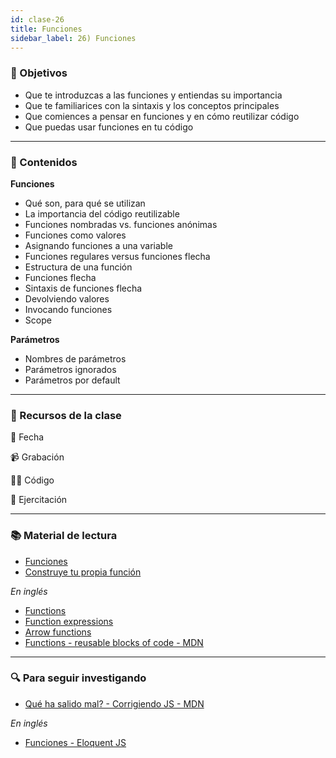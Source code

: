 ```yaml
---
id: clase-26
title: Funciones
sidebar_label: 26) Funciones
---
```


### 🏁 Objetivos

- Que te introduzcas a las funciones y entiendas su importancia
- Que te familiarices con la sintaxis y los conceptos principales
- Que comiences a pensar en funciones y en cómo reutilizar código
- Que puedas usar funciones en tu código

---

### 📝 Contenidos

**Funciones**

- Qué son, para qué se utilizan
- La importancia del código reutilizable
- Funciones nombradas vs. funciones anónimas
- Funciones como valores
- Asignando funciones a una variable
- Funciones regulares versus funciones flecha
- Estructura de una función
- Funciones flecha
- Sintaxis de funciones flecha
- Devolviendo valores
- Invocando funciones
- Scope

**Parámetros**

- Nombres de parámetros
- Parámetros ignorados
- Parámetros por default

---

### 🚀 Recursos de la clase

📆 Fecha

📹 Grabación

👩‍💻 Código

💪 Ejercitación

---

### 📚 Material de lectura

- [Funciones](https://frontend.adaitw.org/docs/js/js06)
- [Construye tu propia función](https://developer.mozilla.org/es/docs/Learn/JavaScript/Building_blocks/Construyendo_tu_propia_funcion)

_En inglés_

- [Functions](https://javascript.info/function-basics)
- [Function expressions](https://javascript.info/function-expressions)
- [Arrow functions](https://javascript.info/arrow-functions-basics)
- [Functions - reusable blocks of code - MDN](https://developer.mozilla.org/en-US/docs/Learn/JavaScript/Building_blocks/Functions)

---

### 🔍 Para seguir investigando

- [Qué ha salido mal? - Corrigiendo JS - MDN](https://developer.mozilla.org/es/docs/Learn/JavaScript/First_steps/What_went_wrong)

_En inglés_

- [Funciones - Eloquent JS](https://eloquentjavascript.net/03_functions.html)
